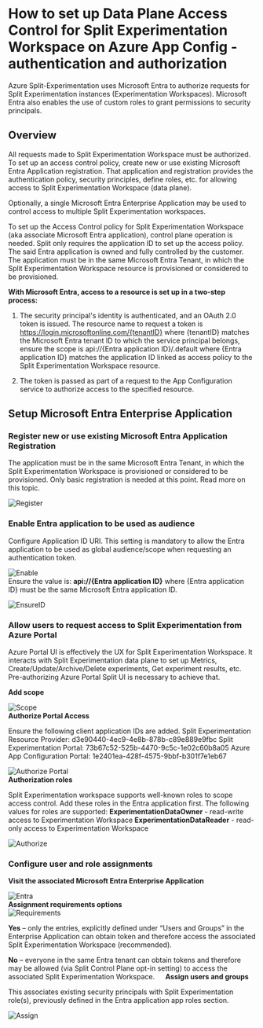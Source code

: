 # How to set up Data Plane Access Control for Split Experimentation Workspace on Azure App Config - authentication and authorization

Azure Split-Experimentation uses Microsoft Entra to authorize requests for Split Experimentation instances (Experimentation Workspaces). Microsoft Entra also enables the use of custom roles to grant permissions to security principals.

## Overview

All requests made to Split Experimentation Workspace must be authorized. To set up an access control policy, create new or use existing Microsoft Entra Application registration. That application and registration provides the authentication policy, security principles, define roles, etc. for allowing access to Split Experimentation Workspace (data plane). 

Optionally, a single Microsoft Entra Enterprise Application may be used to control access to multiple Split Experimentation workspaces.

To set up the Access Control policy for Split Experimentation Workspace (aka associate Microsoft Entra application), control plane operation is needed. Split only requires the application ID to set up the access policy. The said Entra application is owned and fully controlled by the customer. The application must be in the same Microsoft Entra Tenant, in which the Split Experimentation Workspace resource is provisioned or considered to be provisioned.

**With Microsoft Entra, access to a resource is set up in a two-step process:**

1.	The security principal's identity is authenticated, and an OAuth 2.0 token is issued. The resource name to request a token is https://login.microsoftonline.com/{tenantID} where {tenantID} matches the Microsoft Entra tenant ID to which the service principal belongs, ensure the scope is api://{Entra application ID}/.default where {Entra application ID} matches the application ID linked as access policy to the Split Experimentation Workspace resource.

2.	The token is passed as part of a request to the App Configuration service to authorize access to the specified resource.
 
## Setup Microsoft Entra Enterprise Application

### Register new or use existing Microsoft Entra Application Registration

The application must be in the same Microsoft Entra Tenant, in which the Split 	Experimentation Workspace is provisioned or considered to be provisioned. Only basic registration is needed at this point. Read more on this topic.

![Register](./Images/entra-1.png)
<br/>
### Enable Entra application to be used as audience

Configure Application ID URI. This setting is mandatory to allow the Entra application to be used as global audience/scope when requesting an authentication token.

![Enable](./Images/entra-2.png)
 <br/>
Ensure the value is: **api://{Entra application ID}** where {Entra application ID} must be the same Microsoft Entra application ID. 

![EnsureID](./Images/entra-3.png)
<br/>

### Allow users to request access to Split Experimentation from Azure Portal

Azure Portal UI is effectively the UX for Split Experimentation Workspace. It interacts with Split Experimentation data plane to set up Metrics, Create/Update/Archive/Delete experiments, Get experiment results, etc. Pre-authorizing Azure Portal Split UI is necessary to achieve that. 

**Add scope**

![Scope](./Images/entra-4.png)
 <br/>
**Authorize Portal Access**

Ensure the following client application IDs are added.
Split Experimentation Resource Provider: d3e90440-4ec9-4e8b-878b-c89e889e9fbc
Split Experimentation Portal: 73b67c52-525b-4470-9c5c-1e02c60b8a05
Azure App Configuration Portal: 1e2401ea-428f-4575-9bbf-b301f7e1eb67

![Authorize Portal](./Images/entra-5.png)
<br/>
**Authorization roles**

Split Experimentation workspace supports well-known roles to scope access control. Add these roles in the Entra application first. 
The following values for roles are supported:
**ExperimentationDataOwner**  - read-write access to Experimentation Workspace
**ExperimentationDataReader**  - read-only access to Experimentation Workspace

![Authorize](./Images/entra-6.png)
 <br/>
### Configure user and role assignments

**Visit the associated Microsoft Entra Enterprise Application**

![Entra](./Images/entra-7.png)
 <br/>
**Assignment requirements options**
<br/>
![Requirements](./Images/entra-8.png)

**Yes** – only the entries, explicitly defined under “Users and Groups” in the Enterprise Application can obtain token and therefore access the associated Split Experimentation Workspace (recommended).

**No** – everyone in the same Entra tenant can obtain tokens and therefore may be allowed (via Split Control Plane opt-in setting) to access the associated Split Experimentation Workspace.
 
**Assign users and groups**

This associates existing security principals with Split Experimentation role(s), previously defined in 	the Entra application app roles section.

![Assign](./Images/entra-9.png)
<br/>
